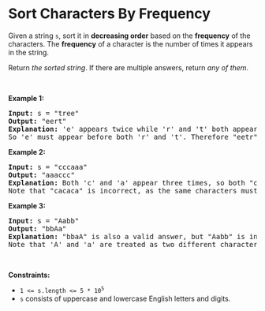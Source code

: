 <h1>Sort Characters By Frequency</h1>
<div class="elfjS" data-track-load="description_content"><p>Given a string <code>s</code>, sort it in <strong>decreasing order</strong> based on the <strong>frequency</strong> of the characters. The <strong>frequency</strong> of a character is the number of times it appears in the string.</p>

<p>Return <em>the sorted string</em>. If there are multiple answers, return <em>any of them</em>.</p>

<p>&nbsp;</p>
<p><strong class="example">Example 1:</strong></p>

<pre><strong>Input:</strong> s = "tree"
<strong>Output:</strong> "eert"
<strong>Explanation:</strong> 'e' appears twice while 'r' and 't' both appear once.
So 'e' must appear before both 'r' and 't'. Therefore "eetr" is also a valid answer.
</pre>

<p><strong class="example">Example 2:</strong></p>

<pre><strong>Input:</strong> s = "cccaaa"
<strong>Output:</strong> "aaaccc"
<strong>Explanation:</strong> Both 'c' and 'a' appear three times, so both "cccaaa" and "aaaccc" are valid answers.
Note that "cacaca" is incorrect, as the same characters must be together.
</pre>

<p><strong class="example">Example 3:</strong></p>

<pre><strong>Input:</strong> s = "Aabb"
<strong>Output:</strong> "bbAa"
<strong>Explanation:</strong> "bbaA" is also a valid answer, but "Aabb" is incorrect.
Note that 'A' and 'a' are treated as two different characters.
</pre>

<p>&nbsp;</p>
<p><strong>Constraints:</strong></p>

<ul>
	<li><code>1 &lt;= s.length &lt;= 5 * 10<sup>5</sup></code></li>
	<li><code>s</code> consists of uppercase and lowercase English letters and digits.</li>
</ul>
</div>